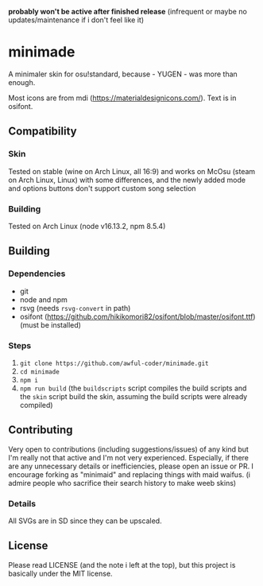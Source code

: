 **probably won't be active after finished release** (infrequent or maybe no updates/maintenance if i don't feel like it)
# minimade
A minimaler skin for osu!standard, because - YUGEN - was more than enough.

Most icons are from mdi (https://materialdesignicons.com/).
Text is in osifont.

## Compatibility
### Skin
Tested on stable (wine on Arch Linux, all 16:9) and works on McOsu (steam on Arch Linux, Linux) with some differences, and the newly added mode and options buttons don't support custom song selection

### Building
Tested on Arch Linux (node v16.13.2, npm 8.5.4)

## Building
### Dependencies
 - git
 - node and npm
 - rsvg (needs `rsvg-convert` in path)
 - osifont (https://github.com/hikikomori82/osifont/blob/master/osifont.ttf) (must be installed)

### Steps
 1. `git clone https://github.com/awful-coder/minimade.git`
 2. `cd minimade`
 3. `npm i`
 4. `npm run build` (the `buildscripts` script compiles the build scripts and the `skin` script build the skin, assuming the build scripts were already compiled)

## Contributing
Very open to contributions (including suggestions/issues) of any kind but I'm really not that active and I'm not very experienced.
Especially, if there are any unnecessary details or inefficiencies, please open an issue or PR.
I encourage forking as "minimaid" and replacing things with maid waifus. (i admire people who sacrifice their search history to make weeb skins)

### Details
All SVGs are in SD since they can be upscaled.

## License
Please read LICENSE (and the note i left at the top), but this project is basically under the MIT license.

